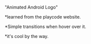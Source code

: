 "Animated Android Logo"
<p>*learned from the playcode website.</p>
<p>*Simple transitions when hover over it.</p>
<p>*it's cool by the way.</p>

